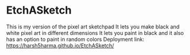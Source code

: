 # EtchASketch
This is my version of the pixel art sketchpad
It lets you make black and white pixel art in different dimensions
It lets you paint in black and it also has an option to paint in random colors
Deployment link: https://harsh5harma.github.io/EtchASketch/
